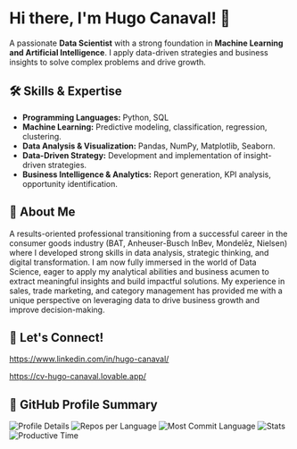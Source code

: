 # Hi there, I'm Hugo Canaval! 👋

A passionate **Data Scientist** with a strong foundation in **Machine Learning and Artificial Intelligence**. I apply data-driven strategies and business insights to solve complex problems and drive growth.

## 🛠️ Skills & Expertise

* **Programming Languages:** Python, SQL
* **Machine Learning:** Predictive modeling, classification, regression, clustering.
* **Data Analysis & Visualization:** Pandas, NumPy, Matplotlib, Seaborn.
* **Data-Driven Strategy:** Development and implementation of insight-driven strategies.
* **Business Intelligence & Analytics:** Report generation, KPI analysis, opportunity identification.

## 💼 About Me

A results-oriented professional transitioning from a successful career in the consumer goods industry (BAT, Anheuser-Busch InBev, Mondelēz, Nielsen) where I developed strong skills in data analysis, strategic thinking, and digital transformation. I am now fully immersed in the world of Data Science, eager to apply my analytical abilities and business acumen to extract meaningful insights and build impactful solutions. My experience in sales, trade marketing, and category management has provided me with a unique perspective on leveraging data to drive business growth and improve decision-making.

## 🔗 Let's Connect!

https://www.linkedin.com/in/hugo-canaval/

https://cv-hugo-canaval.lovable.app/

## 🚀 GitHub Profile Summary

![Profile Details](http://github-profile-summary-cards.vercel.app/api/cards/profile-details?username=Hacanaval&theme=dark)
![Repos per Language](http://github-profile-summary-cards.vercel.app/api/cards/repos-per-language?username=Hacanaval&theme=dark)
![Most Commit Language](http://github-profile-summary-cards.vercel.app/api/cards/most-commit-language?username=Hacanaval&theme=dark)
![Stats](http://github-profile-summary-cards.vercel.app/api/cards/stats?username=Hacanaval&theme=dark)
![Productive Time](http://github-profile-summary-cards.vercel.app/api/cards/productive-time?username=Hacanaval&theme=dark&utcOffset=8)



